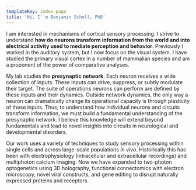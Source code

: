 ```yaml
---
templateKey: index-page
title: 'Hi, I''m Benjamin Scholl, PhD'
---
```

<!--StartFragment-->

I am interested in mechanisms of cortical sensory processing. I strive to understand **how do neurons transform information from the world and into electrical activity used to mediate perception and behavior**. Previously I worked in the auditory system, but I now focus on the visual system. I have studied the primary visual cortex in a number of mammalian species and am a proponent of the power of comparative analyses. 

My lab studies the **presynaptic network**. Each neuron receives a wide collection of inputs. These inputs can drive, suppress, or subtly modulate their target. The suite of operations neurons can perform are defined by these inputs and their dynamics. Outside network dynamics, the only way a neuron can dramatically change its operational capacity is through plasticity of these inputs. Thus, to understand how individual neurons and circuits transform information, we must build a fundamental understanding of the presynaptic network. I believe this knowledge will extend beyond fundamentals and lead to novel insights into circuits in neurological and developmental disorders.

Our work uses a variety of techniques to study sensory processing within single cells and across large-scale populations *in vivo*. Historically this has been with electrophysiology (intracellular and extracellular recordings) and multiphoton calcium imaging. Now we have expanded to two-photon optogenetics using 3D holography, functional connectomics with electron microscopy, novel viral constructs, and gene editing to disrupt naturally expressed proteins and receptors.

<!--EndFragment-->